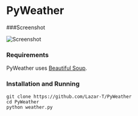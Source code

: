 PyWeather
=========

###Screenshot

![Screenshot](http://i.imgur.com/VyPKkX0.png)

### Requirements

PyWeather uses [Beautiful Soup](http://www.crummy.com/software/BeautifulSoup/).

### Installation and Running
```
git clone https://github.com/Lazar-T/PyWeather
cd PyWeather
python weather.py
```
